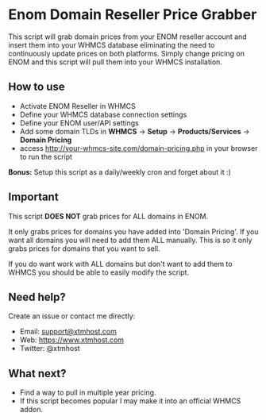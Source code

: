 # Enom Domain Reseller Price Grabber
This script will grab domain prices from your ENOM reseller account and insert them into your WHMCS database eliminating the need to continuously update prices on both platforms. Simply change pricing on ENOM and this script will pull them into your WHMCS installation.

## How to use

* Activate ENOM Reseller in WHMCS
* Define your WHMCS database connection settings
* Define your ENOM user/API settings
* Add some domain TLDs in **WHMCS** -> **Setup** -> **Products/Services** -> **Domain Pricing**
* access http://your-whmcs-site.com/domain-pricing.php in your browser to run the script

**Bonus:** Setup this script as a daily/weekly cron and forget about it :)

## Important

This script **DOES NOT** grab prices for ALL domains in ENOM.

It only grabs prices for domains you have added into 'Domain Pricing'. If you want all domains you will need to add them ALL manually. This is so it only grabs prices for domains that you want to sell.

If you do want work with ALL domains but don't want to add them to WHMCS you should be able to easily modify the script.

## Need help?

Create an issue or contact me directly:

* Email: support@xtmhost.com
* Web: https://www.xtmhost.com
* Twitter: @xtmhost

## What next?

* Find a way to pull in multiple year pricing.
* If this script becomes popular I may make it into an official WHMCS addon.
